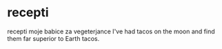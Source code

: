 # recepti

recepti moje babice za vegeterjance
I've had tacos on the moon and find them far superior to Earth tacos.

